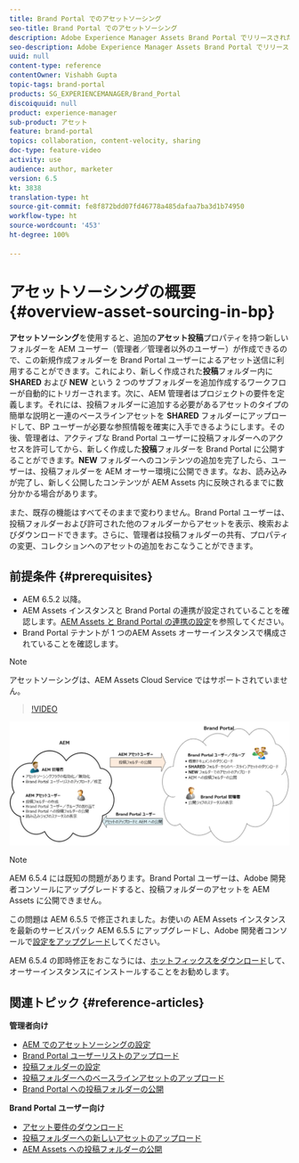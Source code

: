 ```yaml
---
title: Brand Portal でのアセットソーシング
seo-title: Brand Portal でのアセットソーシング
description: Adobe Experience Manager Assets Brand Portal でリリースされたアセットソーシング機能について説明します。
seo-description: Adobe Experience Manager Assets Brand Portal でリリースされたアセットソーシング機能について説明します。
uuid: null
content-type: reference
contentOwner: Vishabh Gupta
topic-tags: brand-portal
products: SG_EXPERIENCEMANAGER/Brand_Portal
discoiquuid: null
product: experience-manager
sub-product: アセット
feature: brand-portal
topics: collaboration, content-velocity, sharing
doc-type: feature-video
activity: use
audience: author, marketer
version: 6.5
kt: 3838
translation-type: ht
source-git-commit: fe8f872bdd07fd46778a485dafaa7ba3d1b74950
workflow-type: ht
source-wordcount: '453'
ht-degree: 100%

---
```



# アセットソーシングの概要 {#overview-asset-sourcing-in-bp}

**アセットソーシング**&#x200B;を使用すると、追加の&#x200B;**アセット投稿**&#x200B;プロパティを持つ新しいフォルダーを AEM ユーザー（管理者／管理者以外のユーザー）が作成できるので、この新規作成フォルダーを Brand Portal ユーザーによるアセット送信に利用することができます。これにより、新しく作成された&#x200B;**投稿**&#x200B;フォルダー内に **SHARED** および **NEW** という 2 つのサブフォルダーを追加作成するワークフローが自動的にトリガーされます。次に、AEM 管理者はプロジェクトの要件を定義します。それには、投稿フォルダーに追加する必要があるアセットのタイプの簡単な説明と一連のベースラインアセットを **SHARED** フォルダーにアップロードして、BP ユーザーが必要な参照情報を確実に入手できるようにします。その後、管理者は、アクティブな Brand Portal ユーザーに投稿フォルダーへのアクセスを許可してから、新しく作成した&#x200B;**投稿**&#x200B;フォルダーを Brand Portal に公開することができます。**NEW** フォルダーへのコンテンツの追加を完了したら、ユーザーは、投稿フォルダーを AEM オーサー環境に公開できます。なお、読み込みが完了し、新しく公開したコンテンツが AEM Assets 内に反映されるまでに数分かかる場合があります。

また、既存の機能はすべてそのままで変わりません。Brand Portal ユーザーは、投稿フォルダーおよび許可された他のフォルダーからアセットを表示、検索およびダウンロードできます。さらに、管理者は投稿フォルダーの共有、プロパティの変更、コレクションへのアセットの追加をおこなうことができます。

## 前提条件 {#prerequisites}

* AEM 6.5.2 以降。
* AEM Assets インスタンスと Brand Portal の連携が設定されていることを確認します。[AEM Assets と Brand Portal の連携の設定](../using/configure-aem-assets-with-brand-portal.md)を参照してください。
* Brand Portal テナントが 1 つのAEM Assets オーサーインスタンスで構成されていることを確認します。

>[!NOTE]
>
>アセットソーシングは、AEM Assets Cloud Service ではサポートされていません。


>[!VIDEO](https://video.tv.adobe.com/v/29365/?quality=12&captions=jpn)

![Brand Portal アセットソーシング](assets/asset-sourcing.png)


>[!NOTE]
>
>AEM 6.5.4 には既知の問題があります。Brand Portal ユーザーは、Adobe 開発者コンソールにアップグレードすると、投稿フォルダーのアセットを AEM Assets に公開できません。
>
>この問題は AEM 6.5.5 で修正されました。お使いの AEM Assets インスタンスを最新のサービスパック AEM 6.5.5 にアップグレードし、Adobe 開発者コンソールで[設定をアップグレード](https://docs.adobe.com/content/help/ja-JP/experience-manager-65/assets/brandportal/configure-aem-assets-with-brand-portal.html#upgrade-integration-65)してください。
>
>AEM 6.5.4 の即時修正をおこなうには、[ホットフィックスをダウンロード](https://www.adobeaemcloud.com/content/marketplace/marketplaceProxy.html?packagePath=/content/companies/public/adobe/packages/cq650/hotfix/cq-6.5.0-hotfix-33041)して、オーサーインスタンスにインストールすることをお勧めします。


## 関連トピック {#reference-articles}

**管理者向け**

* [AEM でのアセットソーシングの設定](brand-portal-configure-asset-sourcing.md)
* [Brand Portal ユーザーリストのアップロード](brand-portal-configure-asset-sourcing.md)
* [投稿フォルダーの設定](brand-portal-contribution-folder.md)
* [投稿フォルダーへのベースラインアセットのアップロード](brand-portal-upload-baseline-assets.md)
* [Brand Portal への投稿フォルダーの公開](brand-portal-publish-contribution-folder-to-brand-portal.md)

**Brand Portal ユーザー向け**

* [アセット要件のダウンロード](brand-portal-download-asset-requirements.md)
* [投稿フォルダーへの新しいアセットのアップロード](brand-portal-upload-assets-to-contribution-folder.md)
* [AEM Assets への投稿フォルダーの公開](brand-portal-publish-contribution-folder-to-aem-assets.md)
